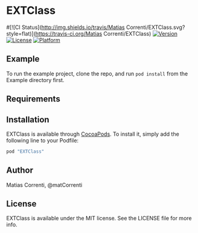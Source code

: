 # EXTClass

#[![CI Status](http://img.shields.io/travis/Matias Correnti/EXTClass.svg?style=flat)](https://travis-ci.org/Matias Correnti/EXTClass)
[![Version](https://img.shields.io/cocoapods/v/EXTClass.svg?style=flat)](http://cocoapods.org/pods/EXTClass)
[![License](https://img.shields.io/cocoapods/l/EXTClass.svg?style=flat)](http://cocoapods.org/pods/EXTClass)
[![Platform](https://img.shields.io/cocoapods/p/EXTClass.svg?style=flat)](http://cocoapods.org/pods/EXTClass)

## Example

To run the example project, clone the repo, and run `pod install` from the Example directory first.

## Requirements

## Installation

EXTClass is available through [CocoaPods](http://cocoapods.org). To install
it, simply add the following line to your Podfile:

```ruby
pod "EXTClass"
```

## Author

Matias Correnti, @matCorrenti

## License

EXTClass is available under the MIT license. See the LICENSE file for more info.
